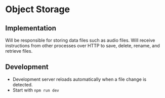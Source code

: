 # Object Storage
## Implementation
Will be responsible for storing data files such as audio files. Will receive instructions from other processes over HTTP to save, delete, rename, and retrieve files.

## Development
* Development server reloads automatically when a file change is detected.
* Start with `npm run dev`